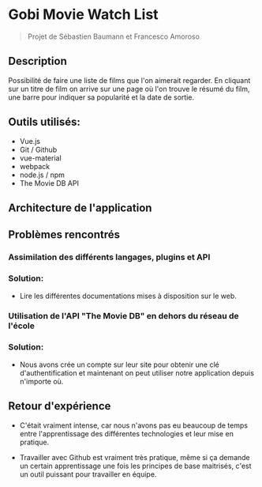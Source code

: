 # Gobi Movie Watch List
> Projet de Sébastien Baumann et Francesco Amoroso



## Description
Possibilité de faire une liste de films que l'on aimerait regarder.
En cliquant sur un titre de film on arrive sur une page où l'on trouve le résumé du film, une barre pour indiquer sa popularité et la date de sortie.

## Outils utilisés:

+ Vue.js
+ Git / Github
+ vue-material
+ webpack
+ node.js / npm
+ The Movie DB API

## Architecture de l'application




## Problèmes rencontrés

### Assimilation des différents langages, plugins et API
  ### Solution:
  * Lire les différentes documentations mises à disposition sur le web.

### Utilisation de l'API "The Movie DB" en dehors du réseau de l'école
  ### Solution:
  * Nous avons crée un compte sur leur site pour obtenir une clé d'authentification et maintenant on peut utiliser notre application depuis n'importe où.



## Retour d'expérience

+ C'était vraiment intense, car nous n'avons pas eu beaucoup de temps entre l'apprentissage des différentes technologies et leur mise en pratique.

+ Travailler avec Github est vraiment très pratique, même si ça demande un certain apprentissage une fois les principes de base maitrisés, c'est un outil puissant pour travailler en équipe.



